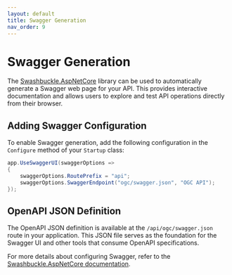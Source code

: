 ```yaml
---
layout: default
title: Swagger Generation
nav_order: 9
---
```


# Swagger Generation

The [Swashbuckle.AspNetCore](https://github.com/domaindrivendev/Swashbuckle.AspNetCore) library can be used to automatically generate a Swagger web page for your API. This provides interactive documentation and allows users to explore and test API operations directly from their browser.

## Adding Swagger Configuration
To enable Swagger generation, add the following configuration in the `Configure` method of your `Startup` class:

```csharp
app.UseSwaggerUI(swaggerOptions =>
{
    swaggerOptions.RoutePrefix = "api";
    swaggerOptions.SwaggerEndpoint("ogc/swagger.json", "OGC API");
});
```

## OpenAPI JSON Definition
The OpenAPI JSON definition is available at the `/api/ogc/swagger.json` route in your application. This JSON file serves as the foundation for the Swagger UI and other tools that consume OpenAPI specifications.

For more details about configuring Swagger, refer to the [Swashbuckle.AspNetCore documentation](https://github.com/domaindrivendev/Swashbuckle.AspNetCore).